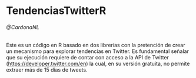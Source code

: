 # TendenciasTwitterR

###### @CardonaNL

Este es un código en R basado en dos librerías con la pretención de crear un mecanismo para explorar tendencias en Twitter. Es fundamental señalar que su ejecución requiere de contar con acceso a la API de Twitter (https://developer.twitter.com/en) la cual, en su versión gratuita, no permite extraer más de 15 días de tweets.
